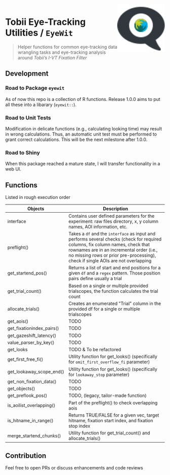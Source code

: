 <img align="right" width="150" src="assets/logo.svg">

# Tobii Eye-Tracking Utilities / `EyeWit`

> Helper functions for common eye-tracking data wrangling tasks and eye-tracking analysis around _Tobii’s I-VT Fixation Filter_

## Development

### Road to Package `eyewit`

As of now this repo is a collection of R functions. Release 1.0.0 aims to put all these into a libarary (`eyewit::`).

### Road to Unit Tests

Modification in delicate functions (e.g., calculating looking time) may result in wrong calculations. Thus, an automatic unit test must be performed to grant correct calculations. This will be the next milestone after 1.0.0.

### Road to Shiny

When this package reached a mature state, I will transfer functionality in a web UI.

## Functions

Listed in rough execution order

| **Objects**               | **Description**                                                                                                                                                                                                                                                |
| ------------------------- | -------------------------------------------------------------------------------------------------------------------------------------------------------------------------------------------------------------------------------------------------------------- |
| interface                 | Contains user defined parameters for the experiment: raw files directory, x, y column names, AOI information, etc.                                                                                                                                             |
| preflight()               | Takes a `df` and the `interface` as input and performs several checks (check for required columns, fix column names, check that rownames are in an incremental order (i.e., no missing rows or prior pre-processing), check if single AOIs are not overlapping |
| get_startend_pos()        | Returns a list of start and end positions for a given `df` and a `regex` pattern. Those position pairs define usually a trial                                                                                                                                  |
| get_trial_count()         | Based on a single or multiple provided trialscopes, the function calculates the trial count                                                                                                                                                                    |
| allocate_trials()         | Creates an enumerated "Trial" column in the provided df for a single or multiple trialscopes                                                                                                                                                                   |
| get_aois()                | TODO                                                                                                                                                                                                                                                           |
| get_fixationindex_pairs() | TODO                                                                                                                                                                                                                                                           |
| get_gazeshift_latency()   | TODO                                                                                                                                                                                                                                                           |
| value_parser_by_key()     | TODO                                                                                                                                                                                                                                                           |
| get_looks                 | TODO & To be refactored                                                                                                                                                                                                                                        |
| get_first_free_fi()       | Utility function for get_looks() (specifically for `omit_first_overflow_fi` parameter)                                                                                                                                                                         |
| get_lookaway_scope_end()  | Utility function for get_looks() (specifically for `lookaway_stop` parameter)                                                                                                                                                                                  |
| get_non_fixation_data()   | TODO                                                                                                                                                                                                                                                           |
| get_objects()             | TODO                                                                                                                                                                                                                                                           |
| get_preflook_pos()        | TODO, (legacy, tailor-made function)                                                                                                                                                                                                                           |
| is_aoilist_overlapping()  | Part of the preflight() to check overlapping aois                                                                                                                                                                                                              |
| is_hitname_in_range()     | Returns TRUE/FALSE for a given vec, target hitname, fixation start index, and fixation stop index                                                                                                                                                              |
| merge_startend_chunks()   | Utility function for get_trial_count() and allocate_trials()                                                                                                                                                                                                   |

## Contribution

Feel free to open PRs or discuss enhancements and code reviews
